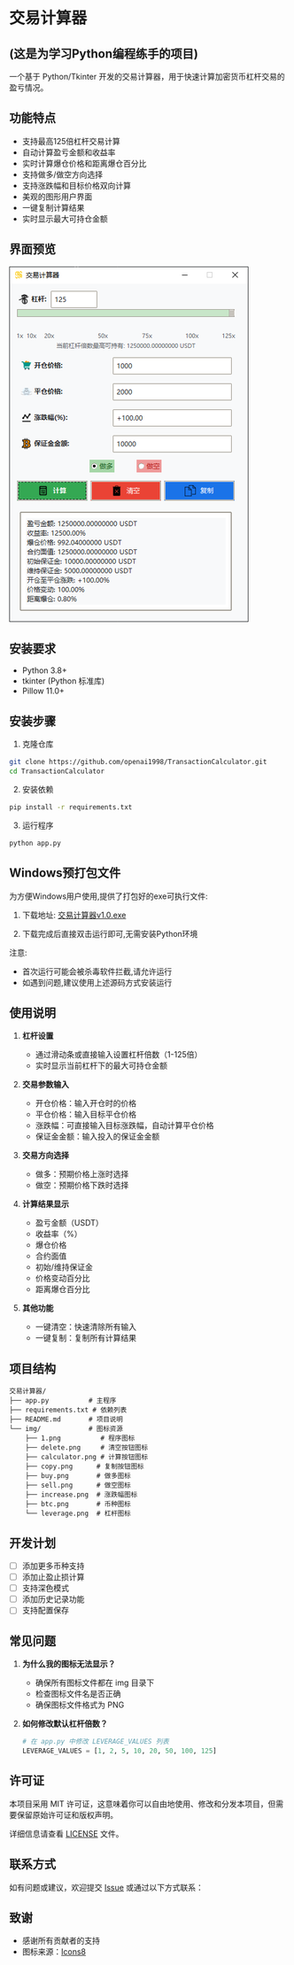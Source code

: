 # 交易计算器
## (这是为学习Python编程练手的项目)
一个基于 Python/Tkinter 开发的交易计算器，用于快速计算加密货币杠杆交易的盈亏情况。

## 功能特点

- 支持最高125倍杠杆交易计算
- 自动计算盈亏金额和收益率
- 实时计算爆仓价格和距离爆仓百分比
- 支持做多/做空方向选择
- 支持涨跌幅和目标价格双向计算
- 美观的图形用户界面
- 一键复制计算结果
- 实时显示最大可持仓金额

## 界面预览

![交易计算器界面](img/preview.png)

## 安装要求

- Python 3.8+
- tkinter (Python 标准库)
- Pillow 11.0+

## 安装步骤

1. 克隆仓库
```bash
git clone https://github.com/openai1998/TransactionCalculator.git
cd TransactionCalculator
```

2. 安装依赖
```bash
pip install -r requirements.txt
```

3. 运行程序
```bash
python app.py
```
## Windows预打包文件

为方便Windows用户使用,提供了打包好的exe可执行文件:

1. 下载地址: [交易计算器v1.0.exe](https://github.com/openai1998/TransactionCalculator/releases/tag/Release)

2. 下载完成后直接双击运行即可,无需安装Python环境

注意:
- 首次运行可能会被杀毒软件拦截,请允许运行
- 如遇到问题,建议使用上述源码方式安装运行

## 使用说明

1. **杠杆设置**
   - 通过滑动条或直接输入设置杠杆倍数（1-125倍）
   - 实时显示当前杠杆下的最大可持仓金额

2. **交易参数输入**
   - 开仓价格：输入开仓时的价格
   - 平仓价格：输入目标平仓价格
   - 涨跌幅：可直接输入目标涨跌幅，自动计算平仓价格
   - 保证金金额：输入投入的保证金金额

3. **交易方向选择**
   - 做多：预期价格上涨时选择
   - 做空：预期价格下跌时选择

4. **计算结果显示**
   - 盈亏金额（USDT）
   - 收益率（%）
   - 爆仓价格
   - 合约面值
   - 初始/维持保证金
   - 价格变动百分比
   - 距离爆仓百分比

5. **其他功能**
   - 一键清空：快速清除所有输入
   - 一键复制：复制所有计算结果

## 项目结构

```shell
交易计算器/
├── app.py          # 主程序
├── requirements.txt # 依赖列表
├── README.md       # 项目说明
└── img/            # 图标资源
    ├── 1.png          # 程序图标
    ├── delete.png     # 清空按钮图标
    ├── calculator.png # 计算按钮图标
    ├── copy.png      # 复制按钮图标
    ├── buy.png       # 做多图标
    ├── sell.png      # 做空图标
    ├── increase.png  # 涨跌幅图标
    ├── btc.png       # 币种图标
    └── leverage.png  # 杠杆图标
```

## 开发计划

- [ ] 添加更多币种支持
- [ ] 添加止盈止损计算
- [ ] 支持深色模式
- [ ] 添加历史记录功能
- [ ] 支持配置保存

## 常见问题

1. **为什么我的图标无法显示？**
   - 确保所有图标文件都在 img 目录下
   - 检查图标文件名是否正确
   - 确保图标文件格式为 PNG

2. **如何修改默认杠杆倍数？**
   ```python
   # 在 app.py 中修改 LEVERAGE_VALUES 列表
   LEVERAGE_VALUES = [1, 2, 5, 10, 20, 50, 100, 125]
   ```


## 许可证

本项目采用 MIT 许可证，这意味着你可以自由地使用、修改和分发本项目，但需要保留原始许可证和版权声明。

详细信息请查看 [LICENSE](LICENSE) 文件。

## 联系方式

如有问题或建议，欢迎提交 [Issue](https://github.com/openai1998/TransactionCalculator/issues) 或通过以下方式联系：
## 致谢

- 感谢所有贡献者的支持
- 图标来源：[Icons8](https://icons8.com/)


